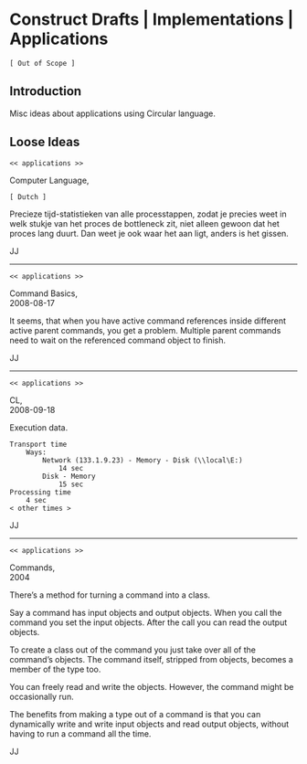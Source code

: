 Construct Drafts | Implementations | Applications
=================================================

`[ Out of Scope ]`

## Introduction

Misc ideas about applications using Circular language.

## Loose Ideas

`<< applications >>`

Computer Language,

`[ Dutch ]`

Precieze tijd-statistieken van alle processtappen, zodat je precies weet in welk stukje van het proces de bottleneck zit, niet alleen gewoon dat het proces lang duurt. Dan weet je ook waar het aan ligt, anders is het gissen.

JJ

-----

`<< applications >>`

Command Basics,  
2008-08-17

It seems, that when you have active command references inside different active parent commands, you get a problem. Multiple parent commands need to wait on the referenced command object to finish.

JJ

-----

`<< applications >>`

CL,  
2008-09-18

Execution data.

```
Transport time
    Ways:
        Network (133.1.9.23) - Memory - Disk (\\local\E:)
            14 sec
        Disk - Memory
            15 sec
Processing time
    4 sec
< other times >
```

JJ

-----

`<< applications >>`

Commands,  
2004

There’s a method for turning a command into a class.

Say a command has input objects and output objects. When you call the command you set the input objects. After the call you can read the output objects.

To create a class out of the command you just take over all of the command’s objects. The command itself, stripped from objects, becomes a member of the type too.

You can freely read and write the objects. However, the command might be occasionally run.

The benefits from making a type out of a command is that you can dynamically write and write input objects and read output objects, without having to run a command all the time.

JJ